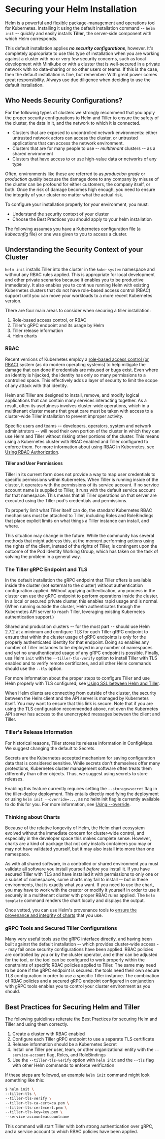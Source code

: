 # Securing your Helm Installation

Helm is a powerful and flexible package-management and operations tool for Kubernetes. Installing it using the default installation command -- `helm init` -- quickly and easily installs **Tiller**, the server-side component with which Helm corresponds. 

This default installation applies **_no security configurations_**, however. It's completely appropriate to use this type of installation when you are working against a cluster with no or very few security concerns, such as local development with Minikube or with a cluster that is well-secured in a private network with no data-sharing or no other users or teams. If this is the case, then the default installation is fine, but remember: With great power comes great responsibility. Always use due diligence when deciding to use the default installation.

## Who Needs Security Configurations?

For the following types of clusters we strongly recommend that you apply the proper security configurations to Helm and Tiller to ensure the safety of the cluster, the data in it, and the network to which it is connected.

- Clusters that are exposed to uncontrolled network environments: either untrusted network actors can access the cluster, or untrusted applications that can access the network environment.
- Clusters that are for many people to use -- _multitenant_ clusters -- as a shared environment
- Clusters that have access to or use high-value data or networks of any type

Often, environments like these are referred to as _production grade_ or _production quality_ because the damage done to any company by misuse of the cluster can be profound for either customers, the company itself, or both. Once the risk of damage becomes high enough, you need to ensure the integrity of your cluster no matter what the actual risk. 

To configure your installation properly for your environment, you must:

- Understand the security context of your cluster
- Choose the Best Practices you should apply to your helm installation

The following assumes you have a Kubernetes configuration file (a _kubeconfig_ file) or one was given to you to access a cluster. 

## Understanding the Security Context of your Cluster

`helm init` installs Tiller into the cluster in the `kube-system` namespace and without any RBAC rules applied. This is appropriate for local development and other private scenarios because it enables you to be productive immediately. It also enables you to continue running Helm with existing Kubernetes clusters that do not have role-based access control (RBAC) support until you can move your workloads to a more recent Kubernetes version.

There are four main areas to consider when securing a tiller installation:

1. Role-based access control, or RBAC
2. Tiller's gRPC endpoint and its usage by Helm
3. Tiller release information
4. Helm charts

### RBAC

Recent versions of Kubernetes employ a [role-based access control (or RBAC)](https://en.wikipedia.org/wiki/Role-based_access_control) system (as do modern operating systems) to help mitigate the damage that can done if credentials are misused or bugs exist. Even where an identity is hijacked, the identity has only so many permissions to a controlled space. This effectively adds a layer of security to limit the scope of any attack with that identity. 

Helm and Tiller are designed to install, remove, and modify logical applications that can contain many services interacting together. As a result, often its usefulness involves cluster-wide operations, which in a multitenant cluster means that great care must be taken with access to a cluster-wide Tiller installation to prevent improper activity. 

Specific users and teams -- developers, operators, system and network administrators -- will need their own portion of the cluster in which they can use Helm and Tiller without risking other portions of the cluster. This means using a Kubernetes cluster with RBAC enabled and Tiller configured to enforce them. For more information about using RBAC in Kubernetes, see [Using RBAC Authorization](rbac.md).

#### Tiller and User Permissions

Tiller in its current form does not provide a way to map user credentials to specific permissions within Kubernetes. When Tiller is running inside of the cluster, it operates with the permissions of its service account. If no service account name is supplied to Tiller, it runs with the default service account for that namespace. This means that all Tiller operations on that server are executed using the Tiller pod's credentials and permissions. 

To properly limit what Tiller itself can do, the standard Kubernetes RBAC mechanisms must be attached to Tiller, including Roles and RoleBindings that place explicit limits on what things a Tiller instance can install, and where. 

This situation may change in the future. While the community has several methods that might address this, at the moment performing actions using the rights of the client, instead of the rights of Tiller, is contingent upon the outcome of the Pod Identity Working Group, which has taken on the task of solving the problem in a general way. 


### The Tiller gRPC Endpoint and TLS

In the default installation the gRPC endpoint that Tiller offers is available inside the cluster (not external to the cluster) without authentication configuration applied. Without applying authentication, any process in the cluster can use the gRPC endpoint to perform operations inside the cluster. In a local or secured private cluster, this enables rapid usage and is normal. (When running outside the cluster, Helm authenticates through the Kubernetes API server to reach Tiller, leveraging existing Kubernetes authentication support.)

Shared and production clusters -- for the most part -- should use Helm 2.7.2 at a minimum and configure TLS for each Tiller gRPC endpoint to ensure that within the cluster usage of gRPC endpoints is only for the properly authenticated identity for that endpoint. Doing so enables any number of Tiller instances to be deployed in any number of namespaces and yet no unauthenticated usage of any gRPC endpoint is possible. Finally, usa Helm `init` with the `--tiller-tls-verify` option to install Tiller with TLS enabled and to verify remote certificates, and all other Helm commands should use the `--tls` option.

For more information about the proper steps to configure Tiller and use Helm properly with TLS configured, see [Using SSL between Helm and Tiller](tiller_ssl.md).

When Helm clients are connecting from outside of the cluster, the security between the Helm client and the API server is managed by Kubernetes itself. You may want to ensure that this link is secure. Note that if you are using the TLS configuration recommended above, not even the Kubernetes API server has access to the unencrypted messages between the client and Tiller.

### Tiller's Release Information

For historical reasons, Tiller stores its release information in ConfigMaps. We suggest changing the default to Secrets.

Secrets are the Kubernetes accepted mechanism for saving configuration data that is considered sensitive. While secrets don't themselves offer many protections, Kubernetes cluster management software often treats them differently than other objects. Thus, we suggest using secrets to store releases.

Enabling this feature currently requires setting the `--storage=secret` flag in the tiller-deploy deployment. This entails directly modifying the deployment or using `helm init --override=...`, as no helm init flag is currently available to do this for you. For more information, see [Using --override](install.md#using---override).

### Thinking about Charts

Because of the relative longevity of Helm, the Helm chart ecosystem evolved without the immediate concern for cluster-wide control, and especially in the developer space this makes complete sense. However, charts are a kind of package that not only installs containers you may or may not have validated yourself, but it may also install into more than one namespace. 

As with all shared software, in a controlled or shared environment you must validate all software you install yourself _before_ you install it. If you have secured Tiller with TLS and have installed it with permissions to only one or a subset of namespaces, some charts may fail to install -- but in these environments, that is exactly what you want. If you need to use the chart, you may have to work with the creator or modify it yourself in order to use it securely in a multitenant cluster with proper RBAC rules applied. The `helm template` command renders the chart locally and displays the output. 

Once vetted, you can use Helm's provenance tools to [ensure the provenance and integrity of charts](provenance.md) that you use.

### gRPC Tools and Secured Tiller Configurations

Many very useful tools use the gRPC interface directly, and having been built against the default installation -- which provides cluster-wide access -- may fail once security configurations have been applied. RBAC policies are controlled by you or by the cluster operator, and either can be adjusted for the tool, or the tool can be configured to work properly within the constraints of specific RBAC policies applied to Tiller. The same may need to be done if the gRPC endpoint is secured: the tools need their own secure TLS configuration in order to use a specific Tiller instance. The combination of RBAC policies and a secured gRPC endpoint configured in conjunction with gRPC tools enables you to control your cluster environment as you should.

## Best Practices for Securing Helm and Tiller

The following guidelines reiterate the Best Practices for securing Helm and Tiller and using them correctly. 

1. Create a cluster with RBAC enabled
2. Configure each Tiller gRPC endpoint to use a separate TLS certificate 
3. Release information should be a Kubernetes Secret 
4. Install one Tiller per user, team, or other organizational entity with the `--service-account` flag, Roles, and RoleBindings
5. Use the `--tiller-tls-verify` option with `helm init` and the `--tls` flag with other Helm commands to enforce verification

If these steps are followed, an example `helm init` command might look something like this: 
 
```bash
$ helm init \
--tiller-tls \
--tiller-tls-verify \
--tiller-tls-ca-cert=ca.pem \
--tiller-tls-cert=cert.pem \
--tiller-tls-key=key.pem \
--service-account=accountname  
```

This command will start Tiller with both strong authentication over gRPC, and a service account to which RBAC policies have been applied. 







